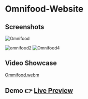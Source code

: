 # Omnifood-Website

## Screenshots

![Omnifood](https://user-images.githubusercontent.com/48617781/206743362-cc4df939-3178-4e4a-9171-5c2a23375c23.png)

![omnifood2](https://user-images.githubusercontent.com/48617781/206744620-8bd358aa-a0b3-4780-96d9-55eea978421c.png)
![Omnifood4](https://user-images.githubusercontent.com/48617781/206744650-47f86d90-985b-469f-842d-8768bfef44bd.png)



## Video Showcase
[Ommifood.webm](https://user-images.githubusercontent.com/48617781/206744055-d95649a2-0436-4c4f-9a7d-704047784ed6.webm)


## Demo  👉 <a href="https://omnifood-restaurant-11.netlify.app/" target="_blank">Live Preview</a> 
